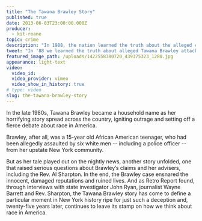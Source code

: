```yaml
---
title: "The Tawana Brawley Story"
published: true
date: 2013-06-03T23:00:00.000Z
producer:
  - kit-roane
topic: crime
description: "In 1988, the nation learned the truth about the alleged crimes against Tawana Brawley, but the shocking story was far from over."
tweet: "In '88 we learned the truth about alleged Tawana Brawley attack. But the story didn't end there: "
featured_image_path: /uploads/1422558380720_439375323_1280.jpg
appearance: light-text
video:
  video_id:
  video_provider: vimeo
  video_show_in_history: true
# type: video
slug: the-tawana-brawley-story
---
```


In the late 1980s, Tawana Brawley became a household name as her horrifying story spread across the country, igniting outrage and setting off a fierce debate about race in America.

Brawley, after all, was a 15-year old African American teenager, who had been allegedly assaulted by six white men -- including a police officer -- from her upstate New York community.

But as her tale played out on the nightly news, another story unfolded, one that raised serious questions about Brawley’s claims and her advisers, including the Rev. Al Sharpton. In the end, the Brawley case ensnared the innocent, damaged reputations and ruined lives. And as Retro Report found, through interviews with state investigator John Ryan, journalist Wayne Barrett and Rev. Sharpton, the Tawana Brawley story has come to define a particular moment in New York history ripe for just such a deception and, twenty-five years later, continues to leave its stamp on how we think about race in America.

